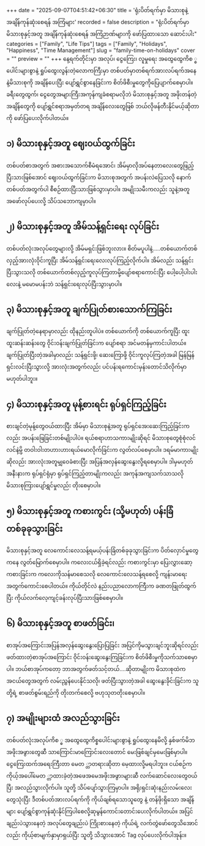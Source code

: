 +++
date = "2025-09-07T04:51:42+06:30"
title = 'ရုံးပိတ်ရက်မှာ မိသားစုနဲ့ အချိန်ကုန်ဆုံးစေရန် အကြံများ'
recorded = false
description = "ရုံးပိတ်ရက်မှာ မိသားစုနှင့်အတူ အချိန်ကုန်ဆုံးစေရန် အကြံဉာဏ်များကို ဖော်ပြထားသော ဆောင်းပါး"
categories = ["Family", "Life Tips"]
tags = ["Family", "Holidays", "Happiness", "Time Management"]
slug = "family-time-on-holidays"
cover = ""
preview = ""
+++
နေ့ရက်တိုင်းမှာ အလုပ်၊ ငွေကြေး၊ လူမှုရေး အထွေထွေကိစ ္စပေါင်းများစွာနဲ့ ရှုပ်ထွေးလွန်းတဲ့လောကကြီးမှာ တစ်ပတ်မှာတစ်ရက်အားလပ်ရက်အနေနဲ့မိသားစုကို အချိန်ပေးပြီး ပျော်ရွှင်စွာနေခြင်းက စိတ်ဖိစီးမှုတွေကိုပြေပျာက်စေမှာပါ။ ခရီးတွေထွက်၊ ငွေတွေအများကြီးအကုန်ကျခံစရာမလိုဘဲ မိသားစုနှင့်အတူ အဖိုးတန်တဲ့ အချိန်တွေကို ပျော်ရွှင်စရာအမှတ်တရ အချိန်လေးတွေဖြစ် ဘယ်လိုဖန်တီးနိုင်မယ့်ဆိုတာကို ဖော်ပြပေးလိုက်ပါတယ်။ 

## ၁) မိသားစုနှင့်အတူ ဈေးဝယ်ထွက်ခြင်း
တစ်ပတ်စာအတွက် အစားအသောက်စီမံရအောင်၊ အိမ်မှာလိုအပ်နေတာလေးတွေဖြည့်ပြီးသားဖြစ်အောင် ဈေးဝယ်ထွက်ခြင်းက မိသားစုအတွက် အပန်းလဲပြေသလို နောက်တစ်ပတ်အတွက်ပါ စီစဉ်ထားပြီးသားဖြစ်သွားမှာပါ။ အမျိုးသမီးကလည်း သူနဲ့အတူ အဖော်လုပ်ပေးလို့ သိပ်သဘောကျမှာပါ။ 

## ၂) မိသားစုနှင့်အတူ အိမ်သန့်ရှင်းရေး လုပ်ခြင်း
တစ်ပတ်လုံးအလုပ်တွေများလို့ အိမ်မရှင်းဖြစ်ဘူးလား။ စိတ်မပူပါနဲ့…..တစ်ယောက်တစ်လှည့်အားလုံးဝိုင်းကူပြီး အိမ်သန့်ရှင်းရေးလေးလုပ်ကြည့်လိုက်ပါ။ အိမ်လည်း သန့်ရှင်းပြီးသွားသလို တစ်ယောက်တစ်လှည့်ကူလုပ်ကြတာမို့ပျော်စရာကောင်းပြီး ပေါ့ပေါ့ပါးပါးလေးနဲ့ မမောမပန်းဘဲ သန့်ရှင်းရေးလုပ်ပြီးသွားမှာပါ။ 

## ၃) မိသားစုနှင့်အတူ ချက်ပြုတ်စားသောက်ကြခြင်း
ချက်ပြုတ်တဲ့နေရာမှာလည်း ထိုနည်းတူပါပဲ။ တစ်ယောက်ကို တစ်ယောက်ကူပြီး ထူးထူးဆန်းဆန်းတွေ ဝိုင်းဝန်းချက်ပြုတ်ခြင်းက ပျော်စရာ အင်မတန်မှကာင်းပါတယ်။ ချက်ပြုတ်ပြီးတဲ့အခါမှာလည်း သန့်ရှင်းဖို့၊ ဆေးကြောဖို့ ဝိုင်းကူလုပ်ကြတဲ့အခါ မြန်မြန်ရှင်းလင်းပြီးသွားလို့ အားလုံးအတွက်လည်း ပင်ပန်းရကောင်းမှန်းတောင်သိလိုက်မှာမဟုတ်ပါဘူး။ 

## ၄) မိသားစုနှင့်အတူ မုန့်စားရင်း ရုပ်ရှင်ကြည့်ခြင်း
စားချင်တဲ့မုန့်တွေဝယ်ထားပြီး အိမ်မှာ မိသားစုနဲ့အတူ ရုပ်ရှင်အေးဆေးကြည့်ခြင်းကလည်း အပန်းဖြေခြင်းတစ်မျိုးပါပဲ။ ရယ်စရာဟာသကားမျိုးဆိုရင် မိသားစုတွေစုံစုံလင်လင်နဲ့မို့ တဝါးဝါးတဟားဟားရယ်မောလိုက်ခြင်းက လွတ်လပ်စေမှာပါ။ ဒရမ်မာကားမျိုး ဆိုလည်း အားလုံးအတူမျှဝေခံစားပြီး အပြန်အလှန်ဆွေးနွေးလို့ရစေမှာပါ။ ဒါမှမဟုတ် အနီးနားက ရုပ်ရှင်ရုံမှာ ရုပ်ရှင်ကြည့်တာမျိုးကလည်း အကုန်အကျသက်သာသလို မိသားစုကြားပျော်ရွှင်မှုလည်း တိုးစေမှာပါ။ 

## ၅) မိသားစုနှင့်အတူ ကစားကွင်း (သို့မဟုတ်) ပန်းခြံ တစ်ခုခုသွားခြင်း
မိသားစုနှင့်အတူ လေကောင်းလေသန့်ရမယ့်ပန်းခြံတစ်ခုခုသွားခြင်းက ပိတ်လှောင်မှုတွေကနေ လွတ်မြောက်စေမှာပါ။ ကလေးငယ်ရှိခဲ့ရင်လည်း ကစားကွင်းမှာ ပြေးလွှားဆော့ကစားခြင်းက ကလေးကိုသန်မာစေသလို လေကောင်းလေသန့်ရစေလို့ ကျန်းမာရေးအတွက်ကောင်းစေပါတယ်။ ကိုယ်တိုင်လဲ နည်းပညာလောကကြီးက ခဏတဖြုတ်ထွက်ပြီး ကိုယ်လက်လေ့ကျင့်ခန်းလုပ်ပြီးသားဖြစ်စေမှာပါ။ 

## ၆) မိသားစုနှင့်အတူ စာဖတ်ခြင်း၊
စာအုပ်အကြောင်းအပြန်အလှန်ဆွေးနွေးပြောပြခြင်း အပြင်ကိုမသွားချင်ဘူးဆိုရင်လည်း ဖတ်ထားတဲ့စာအုပ်အကြောင်း ဝိုင်းဝန်းဆွေးနွေးကြခြင်းက စိတ်ဖိစီးမှုကိုသက်သာစေမှာပါ။ ဘယ်စာအုပ်ကတော့ ဘာအတွက်ဖတ်သင့်တယ်….ဆိုတာမျိုးက မိသားစုထဲက အငယ်တွေအတွက် လမ်းညွှန်ပေးနိုင်သလို၊ ဖတ်ပြီးသွားတဲ့အခါ ဆွေးနွေးခိုင်းခြင်းက သူတို့ရဲ့ စာဖတ်စွမ်းရည်ကို တိုးတက်စေလို့ ဗဟုသုတတိုးစေမှာပါ။ 

## ၇) အမျိုးများထံ အလည်သွားခြင်း
တစ်ပတ်လုံးအလုပ်ကိစ ္စ အထွေထွေကိစ္စပေါင်းများစွာနဲ့ ရှုပ်ထွေးနေမိလို့ နှစ်ဖက်မိဘအဖိုးအဖွားတွေဆီ သာကြောင်းမာကြောင်းလေးတောင် မေးဖြစ်ချင်မှမေးဖြစ်မှာပါ။ ငွေကြေးထက်အရေးကြီးတာ မေတ ္တာတရားဆိုတာ မေ့ထားလို့မရပါဘူး။ ငယ်စဉ်က ကိုယ့်အပေါ်မေတ ္တာထားခဲ့တဲ့အဖေအမေအဖိုးအဖွားများဆီ လက်ဆောင်လေးတွေဝယ်ပြီး အလည်သွားလိုက်ပါ။ သူတို့ သိပ်ပျော်သွားကြမှာပါ။ အရိုးရှင်းဆုံးနည်းလမ်းလေးတွေသုံးပြီး ဒီတစ်ပတ်အားလပ်ရက်ကို ကိုယ်ချစ်ရသောသူတွေ နဲ့ တန်ဖိုးရှိသော အချိန်များ ပျော်ရွှင်စွာကုန်ဆုံးနိုင်ကြပါစေလို့ဆုမွန်ကောင်းတောင်းပေးလိုက်ပါတယ်။ အပြင်ချည်းပဲသွားနေတဲ့ အလုပ်တွေချည်းပဲ ကြိုးစားနေတဲ့ ကိုယ်ရဲ့ လက်တွဲဖော်တွေသိအောင်လည်း ကိုယ့်စာမျက်နှာမှာရှယ်ပြီး သူတို့ သိသွားအောင် Tag လုပ်ပေးလိုက်ပါအုန်း။